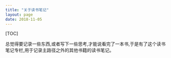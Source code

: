 ```yaml
---
title: "关于读书笔记"
layout: page
date: 2018-11-05
---
```


[TOC]

总觉得要记录一些东西,或者写下一些思考,才能说看完了一本书,于是有了这个读书笔记专栏,用于记录主路径之外的其他书籍的读书笔记。

